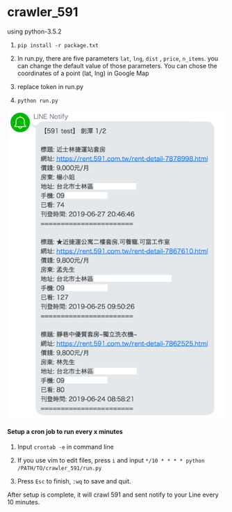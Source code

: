 # crawler_591
using python-3.5.2

1. `pip install -r package.txt`

2. In run.py, there are five parameters `lat`, `lng`, `dist` , `price`, `n_items`. you can change the default value of those parameters.
   You can chose the coordinates of a point (lat, lng) in Google Map

3. replace token in run.py

4. `python run.py`

![image](https://github.com/kh555069/crawler_591/blob/master/image.png)


#### Setup a cron job to run every x minutes
1. Input `crontab -e` in command line

2. If you use vim to edit files,
press `i` and input `*/10 * * * * python /PATH/TO/crawler_591/run.py`

3. Press `Esc` to finish, `:wq` to save and quit.

After setup is complete, it will crawl 591 and sent notify to your Line every 10 minutes.
